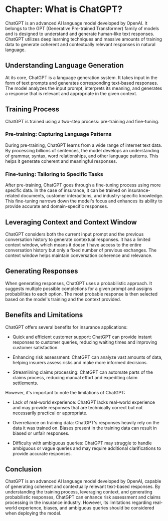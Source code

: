 Chapter: What is ChatGPT?
=========================

ChatGPT is an advanced AI language model developed by OpenAI. It belongs to the GPT (Generative Pre-trained Transformer) family of models and is designed to understand and generate human-like text responses. ChatGPT utilizes deep learning techniques and massive amounts of training data to generate coherent and contextually relevant responses in natural language.

Understanding Language Generation
---------------------------------

At its core, ChatGPT is a language generation system. It takes input in the form of text prompts and generates corresponding text-based responses. The model analyzes the input prompt, interprets its meaning, and generates a response that is relevant and appropriate in the given context.

Training Process
----------------

ChatGPT is trained using a two-step process: pre-training and fine-tuning.

### Pre-training: Capturing Language Patterns

During pre-training, ChatGPT learns from a wide range of internet text data. By processing billions of sentences, the model develops an understanding of grammar, syntax, word relationships, and other language patterns. This helps it generate coherent and meaningful responses.

### Fine-tuning: Tailoring to Specific Tasks

After pre-training, ChatGPT goes through a fine-tuning process using more specific data. In the case of insurance, it can be trained on insurance-related documents, customer interactions, and industry-specific knowledge. This fine-tuning narrows down the model's focus and enhances its ability to provide accurate and domain-specific responses.

Leveraging Context and Context Window
-------------------------------------

ChatGPT considers both the current input prompt and the previous conversation history to generate contextual responses. It has a limited context window, which means it doesn't have access to the entire conversation history but only a fixed number of previous exchanges. The context window helps maintain conversation coherence and relevance.

Generating Responses
--------------------

When generating responses, ChatGPT uses a probabilistic approach. It suggests multiple possible completions for a given prompt and assigns probabilities to each option. The most probable response is then selected based on the model's training and the context provided.

Benefits and Limitations
------------------------

ChatGPT offers several benefits for insurance applications:

* Quick and efficient customer support: ChatGPT can provide instant responses to customer queries, reducing waiting times and improving customer satisfaction.

* Enhancing risk assessment: ChatGPT can analyze vast amounts of data, helping insurers assess risks and make more informed decisions.

* Streamlining claims processing: ChatGPT can automate parts of the claims process, reducing manual effort and expediting claim settlements.

However, it's important to note the limitations of ChatGPT:

* Lack of real-world experience: ChatGPT lacks real-world experience and may provide responses that are technically correct but not necessarily practical or appropriate.

* Overreliance on training data: ChatGPT's responses heavily rely on the data it was trained on. Biases present in the training data can result in biased or unfair responses.

* Difficulty with ambiguous queries: ChatGPT may struggle to handle ambiguous or vague queries and may require additional clarifications to provide accurate responses.

Conclusion
----------

ChatGPT is an advanced AI language model developed by OpenAI, capable of generating coherent and contextually relevant text-based responses. By understanding the training process, leveraging context, and generating probabilistic responses, ChatGPT can enhance risk assessment and claims processing in the insurance industry. However, its limitations regarding real-world experience, biases, and ambiguous queries should be considered when deploying the model.
